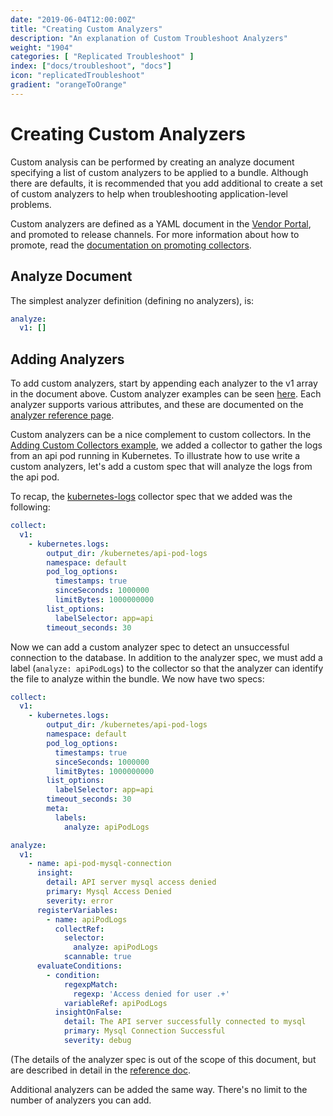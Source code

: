 ```yaml
---
date: "2019-06-04T12:00:00Z"
title: "Creating Custom Analyzers"
description: "An explanation of Custom Troubleshoot Analyzers"
weight: "1904"
categories: [ "Replicated Troubleshoot" ]
index: ["docs/troubleshoot", "docs"]
icon: "replicatedTroubleshoot"
gradient: "orangeToOrange"
---
```


# Creating Custom Analyzers

Custom analysis can be performed by creating an analyze document specifying a list of custom analyzers to be applied to a bundle. Although there are defaults, it is recommended that you add additional to create a set of custom analyzers to help when troubleshooting application-level problems.

Custom analyzers are defined as a YAML document in the [Vendor Portal](https://vendor.replicated.com/troubleshoot/analyzers), and promoted to release channels. For more information about how to promote, read the [documentation on promoting collectors](/docs/troubleshoot/analyzers/promoting-analyzers).

## Analyze Document

The simplest analyzer definition (defining no analyzers), is:

```yaml
analyze:
  v1: []
```

## Adding Analyzers

To add custom analyzers, start by appending each analyzer to the v1 array in the document above. Custom analyzer examples can be seen [here](/docs/troubleshoot/analyze-examples/overview/). Each analyzer supports various attributes, and these are documented on the [analyzer reference page](/docs/troubleshoot/analyzers/reference/).

Custom analyzers can be a nice complement to custom collectors. In the [Adding Custom Collectors example](/docs/troubleshoot/getting-started/creating-collectors/#adding-collectors), we added a collector to gather the logs from an api pod running in Kubernetes. To illustrate how to use write a custom analyzers, let's add a custom spec that will analyze the logs from the api pod. 

To recap, the [kubernetes-logs](/api/support-bundle-yaml-specs/kubernetes-logs/) collector spec that we added was the following:

```yaml
collect:
  v1:
    - kubernetes.logs:
        output_dir: /kubernetes/api-pod-logs
        namespace: default
        pod_log_options:
          timestamps: true
          sinceSeconds: 1000000
          limitBytes: 1000000000
        list_options:
          labelSelector: app=api
        timeout_seconds: 30
```

Now we can add a custom analyzer spec to detect an unsuccessful connection to the database. In addition to the analyzer spec, we must add a label (`analyze: apiPodLogs`) to the collector so that the analyzer can identify the file to analyze within the bundle. We now have two specs:

```yaml
collect:
  v1:
    - kubernetes.logs:
        output_dir: /kubernetes/api-pod-logs
        namespace: default
        pod_log_options:
          timestamps: true
          sinceSeconds: 1000000
          limitBytes: 1000000000
        list_options:
          labelSelector: app=api
        timeout_seconds: 30
        meta:
          labels:
            analyze: apiPodLogs
```

```yaml
analyze:
  v1:
    - name: api-pod-mysql-connection
      insight:
        detail: API server mysql access denied
        primary: Mysql Access Denied
        severity: error
      registerVariables:
        - name: apiPodLogs
          collectRef:
            selector:
              analyze: apiPodLogs
            scannable: true
      evaluateConditions:
        - condition:
            regexpMatch:
              regexp: 'Access denied for user .+'
            variableRef: apiPodLogs
          insightOnFalse:
            detail: The API server successfully connected to mysql
            primary: Mysql Connection Successful
            severity: debug
```

(The details of the analyzer spec is out of the scope of this document, but are described in detail in the [reference doc](/docs/troubleshoot/analyzers/reference/).

Additional analyzers can be added the same way. There's no limit to the number of analyzers you can add.

